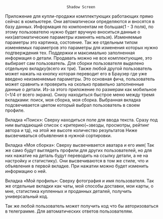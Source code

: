 								Shadow Screen

Приложение для купли-продажи комплектующих работающих прямо сейчас в компьютере. Они автоматически определяются и вносятся в базу данных. Информация по компонентам не большая(1 - 3 поля), по этому пользователю нужно будет вручную вноситься данные о них(автоматические параметры изменять нельзя). Изменяемые параметры это картинка, состояние. Так же отдельным типом изменяемых параметров это параметры для изменения которых нужно подтверждения тех. Поддержки и максимально заполненная информация о детали. Продавать можно не все комплектующие, это выбирает сам пользователь. Для сборки пользователя выделено отдельную вкладку(всего их три). Также любой другой пользователь может нажать на кнопку которая переводит его в Браузер где уже введено неизменяемые параметры. Это основная фича, пользователь  может сравнить и проверить на сколько правильно заполненные данные о детали. Из-за этого приложение по размерам как мобильное (~1/4 от всего экрана). Снизу находиться быстрое меню между тремя вкладками: поиск, моя сборка, моя сборка. Выбранная вкладка подсвечивается цветом который выбрал пользователь в своем профиле. 

Вкладка «Поиск»:
	Сверху находиться поле для ввода текста. Сразу под ним выпадающий список с
	критерию(~звезды, просмотры, рейтинг автора и тд), на этой же высоте количество результатов
	Ниже высвечиваться объявления в нужной сортировки.

Вкладка «Моя сборка»:
  	Сверху высвечивается аватара и его имя( Так же само будут выглядеть профили для других пользователей,
  	но для них нажатие на деталь будут переводить на ссылку детали, а   не на настройку и статистику).
  	Они высвечиваются в том же стиле, что и объявления в первой вкладке. При нажатии можно будет изменить информацию о ней.

Вкладка «Мой профиль»:
  	Сверху фотография и имя пользователя. Так же отдельные вкладки как чаты, мой способы доставки, мои карты,
  	о мне, статистика купленных и проданных деталей, получить универсальный код.

  
Так же любой пользователь может получить код что бы авторизоваться в телеграмме. Для автоматических ответов пользователям.



